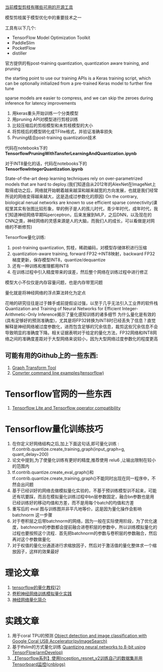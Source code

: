 [当前模型剪枝有哪些可用的开源工具](https://zhuanlan.zhihu.com/p/97451755)

模型剪枝属于模型优化中的重要技术之一

工具有以下几个:

+ TensorFlow Model Optimization Toolkit
+ PaddleSlim
+ PocketFlow
+ distiller

官方提供的有post-training quantization, quantization aware training, and pruning

the starting point to use our training APIs is a Keras training script, which can be optionally initialized from a pre-trained Keras model to further fine tune

sparse models are easier to compress, and we can skip the zeroes during inference for latency improvements



1. 用keras重头开始训练一个分类模型
2. 用pruning API对模型进行剪枝训练
3. 比较压缩后的剪枝模型和未剪枝模型的大小
4. 将剪枝后的模型转化成TFlite格式，并验证准确率损失
5. Pruning结合post-training quantization技术

代码在notebooks下的**TensorflowPruningWithTansferLearningAndQuantization.ipynb**

对于INT8量化的话，代码在notebooks下的**TensorflowIntegerQuantization.ipynb**



State-of-the-art deep learning techniques rely on over-parametrized models that are hard to deploy.(我们知道自从2012年的AlexNet在ImageNet上取得成功之后，网络就开始朝着越来越深和越来越宽的方向发展，也就是我们经常所说的网络变得越来越大，这是造成过参数化的原因) On the contrary, biological nerual networks are known to use efficient sparse connectivity(课程里其实有张图比较形象，举的例子是人的孩儿时代，青少年时代，成年时代，我们知道神经网络早期叫perceptron，后来发展到MLP，之后DNN，以及现在的CNN之类，神经网络的灵感来源是人的大脑，而我们人的成长，可以看做是对网络的不断修剪)



Tensorflow量化训练:

1. post-training quantization, 剪枝，稀疏编码，对模型存储体积进行压缩
2. quantization-aware training, forward FP32->INT8映射，backward FP32梯度更新，保存模型INT8，quantize/dequantize
3. 还有一种训练和推理都用INT8
4. 在训练过程中引入精度带来的误差，然后整个网络在训练过程中进行修正

模型大小不仅仅是内存容量问题，也是内存带宽问题

量化就是将神经网络的浮点算法转化为定点



花哨的研究往往是过于棘手或前提假设过强，以至于几乎无法引入工业界的软件栈
Quantization and Training of Neural Networks for Efficient Integer-Arithmetic-Only Inference揭示了量化感知训练的诸多细节
为什么量化是有效的(具有足够好的预测准确度)，尤其是将FP32转换为INT8时已经丢失了信息？直觉解释是神经网络被过度参数化，进而包含足够的冗余信息，裁剪这些冗余信息不会导致明显的准确度下降。相关证据表明对于给定的量化方法，FP32网络和INT8网络之间的准确度差距对于大型网络来说较小，因为大型网络过度参数化的程度更高

## 可能有用的Github上的一些东西:

1. [Graph Transform Tool](https://github.com/tensorflow/tensorflow/blob/master/tensorflow/tools/graph_transforms/README.md)
2. [Convrter command line examples(tensorflow)](https://www.tensorflow.org/lite/convert/cmdline_examples)

# Tensorflow官网的一些东西

1. [Tensorflow Lite and Tensorflow operator compatibility](https://www.tensorflow.org/lite/guide/ops_compatibility)

# Tensorflow量化训练技巧

1. 在你定义好网络结构之后,加上下面这句话,即可量化训练 :
   tf.contrib.quantize.create_training_graph(input_graph=g, quant_delay=200)
2. 论文中提到,为了使量化训练有更好的精度,推荐使用 relu6 ,让输出限制在较小的范围内
3. tf.contrib.quantize.create_eval_graph()和tf.contrib.quantize.create_training_graph()不能同时出现在同一程序中，不然会出问题
4. 基于已经训好的网络去做模拟量化实验的，不基于预训练模型训不起来，可能还有坑要踩，而且在模拟量化训练过程中bn层参数固定，融合bn参数也是用已经训练好的移动均值和方差，而不是用每个batch的均值和方差
5. 重写后的 eval 图与训练图并非平凡地等价，这是因为量化操作会影响 batchnorm 这一步骤
6. 对于卷积层之后带batchnorm的网络，因为一般在实际使用阶段，为了优化速度，batchnorm的参数都会提前融合进卷积层的参数中，所以训练模拟量化的过程也要按照这个流程．首先把batchnorm的参数与卷积层的参数融合，然后再对这个参数做量化
7. 对于权值的量化分通道进行求缩放因子，然后对于激活值的量化整体求一个缩放因子，这样的效果最好

# 理论文章

1. [tensorflow的量化教程(2)](https://blog.csdn.net/u012101561/article/details/86321621)
2. [卷积神经网络训练模拟量化实践](https://my.oschina.net/Ldpe2G/blog/3000810)
3. [神经网络量化简介](https://jackwish.net/neural-network-quantization-introduction-chn.html)

# 实践文章

1. 用于coral TPU的预测 [Object detection and image classification with Google Coral USB Accelerator(pyImageSearch)](https://www.pyimagesearch.com/2019/05/13/object-detection-and-image-classification-with-google-coral-usb-accelerator/)
2. 基于tfslim的方式量化训练 [Quantizing neural networks to 8-bit using TensorFlow(armDevelop)](https://developer.arm.com/solutions/machine-learning-on-arm/developer-material/how-to-guides/quantizing-neural-networks-to-8-bit-using-tensorflow)
3. [【Tensorflow系列】使用Inception_resnet_v2训练自己的数据集并用Tensorboard监控(cnblogs)](https://www.cnblogs.com/andre-ma/p/8458172.html)

